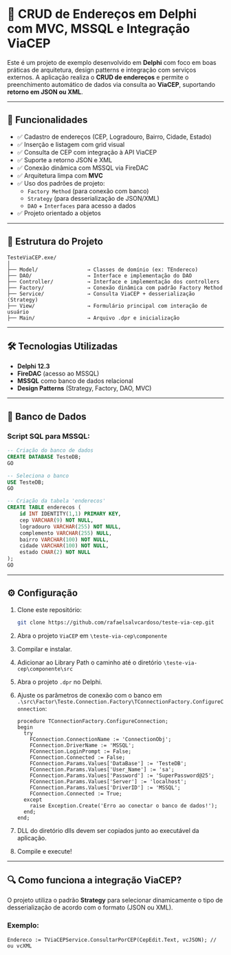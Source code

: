 # 📌 CRUD de Endereços em Delphi com MVC, MSSQL e Integração ViaCEP

Este é um projeto de exemplo desenvolvido em **Delphi** com foco em boas práticas de arquitetura, design patterns e integração com serviços externos. A aplicação realiza o **CRUD de endereços** e permite o preenchimento automático de dados via consulta ao **ViaCEP**, suportando **retorno em JSON ou XML**.

---

## 🚀 Funcionalidades

- ✅ Cadastro de endereços (CEP, Logradouro, Bairro, Cidade, Estado)
- ✅ Inserção e listagem com grid visual
- ✅ Consulta de CEP com integração à API ViaCEP
- ✅ Suporte a retorno JSON e XML
- ✅ Conexão dinâmica com MSSQL via FireDAC
- ✅ Arquitetura limpa com **MVC**
- ✅ Uso dos padrões de projeto:
  - `Factory Method` (para conexão com banco)
  - `Strategy` (para desserialização de JSON/XML)
  - `DAO` + `Interfaces` para acesso a dados
- ✅ Projeto orientado a objetos

---

## 🧱 Estrutura do Projeto

```
TesteViaCEP.exe/
│
├── Model/                → Classes de domínio (ex: TEndereco)
├── DAO/                  → Interface e implementação do DAO
├── Controller/           → Interface e implementação dos controllers
├── Factory/              → Conexão dinâmica com padrão Factory Method
├── Service/              → Consulta ViaCEP + desserialização (Strategy)
├── View/                 → Formulário principal com interação de usuário
├── Main/                 → Arquivo .dpr e inicialização
```

---

## 🛠️ Tecnologias Utilizadas

- **Delphi 12.3** 
- **FireDAC** (acesso ao MSSQL)
- **MSSQL** como banco de dados relacional
- **Design Patterns** (Strategy, Factory, DAO, MVC)

---

## 🧪 Banco de Dados

### Script SQL para MSSQL:

```sql
-- Criação do banco de dados
CREATE DATABASE TesteDB;
GO

-- Seleciona o banco
USE TesteDB;
GO

-- Criação da tabela 'enderecos'
CREATE TABLE enderecos (
    id INT IDENTITY(1,1) PRIMARY KEY,
    cep VARCHAR(9) NOT NULL,
    logradouro VARCHAR(255) NOT NULL,
    complemento VARCHAR(255) NULL,
    bairro VARCHAR(100) NOT NULL,
    cidade VARCHAR(100) NOT NULL,
    estado CHAR(2) NOT NULL
);
GO
```

---

## ⚙️ Configuração

1. Clone este repositório:
   ```bash
   git clone https://github.com/rafaelsalvcardoso/teste-via-cep.git
   ```

2. Abra o projeto `ViaCEP` em  `\teste-via-cep\componente`
 
3. Compilar e instalar.

4. Adicionar ao Library Path o caminho até o diretório `\teste-via-cep\componente\src`

5. Abra o projeto `.dpr` no Delphi.

6. Ajuste os parâmetros de conexão com o banco em `.\src\Factor\Teste.Connection.Factory\TConnectionFactory.ConfigureConnection`:
   ```delphi
   procedure TConnectionFactory.ConfigureConnection;
   begin
     try
       FConnection.ConnectionName := 'ConnectionObj';
       FConnection.DriverName := 'MSSQL';
       FConnection.LoginPrompt := False;
       FConnection.Connected := False;
       FConnection.Params.Values['DataBase'] := 'TesteDB';
       FConnection.Params.Values['User_Name'] := 'sa';
       FConnection.Params.Values['Password'] := 'SuperPassword@25';
       FConnection.Params.Values['Server'] := 'localhost';
       FConnection.Params.Values['DriverID'] := 'MSSQL';
       FConnection.Connected := True;
     except
       raise Exception.Create('Erro ao conectar o banco de dados!');
     end;
   end;
   ```
7. DLL do diretório dlls devem ser copiados junto ao executável da aplicação.

8. Compile e execute!

---

## 🔍 Como funciona a integração ViaCEP?

O projeto utiliza o padrão **Strategy** para selecionar dinamicamente o tipo de desserialização de acordo com o formato (JSON ou XML).

### Exemplo:
```delphi
Endereco := TViaCEPService.ConsultarPorCEP(CepEdit.Text, vcJSON); // ou vcXML
```

